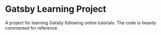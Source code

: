# Gatsby Learning Project

A project for learning Gatsby following online tutorials. The code is heavily commented for reference.
